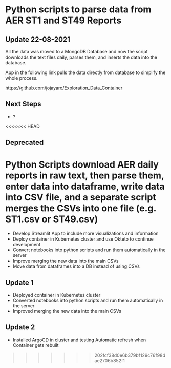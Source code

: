 # Python scripts to parse data from AER ST1 and ST49 Reports

## Update 22-08-2021
All the data was moved to a MongoDB Database and now the script downloads the text files daily, parses them, and inserts the data into the database.

App in the following link pulls the data directly from database to simplify the whole process.

https://github.com/jojayaro/Exploration_Data_Container

## Next Steps
- ?

<<<<<<< HEAD
## Deprecated
Python Scripts download AER daily reports in raw text, then parse them, enter data into dataframe, write data into CSV file, and a separate script merges the CSVs into one file (e.g. ST1.csv or ST49.csv)
=======
- Develop Streamlit App to include more visualizations and information
- Deploy container in Kubernetes cluster and use Okteto to continue development
- Convert notebooks into python scripts and run them automatically in the server
- Improve merging the new data into the main CSVs
- Move data from dataframes into a DB instead of using CSVs

## Update 1
- Deployed container in Kubernetes cluster
- Converted notebooks into python scripts and run them automatically in the server
- Improved merging the new data into the main CSVs

## Update 2
- Installed ArgoCD in cluster and testing Automatic refresh when Container gets rebuilt
>>>>>>> 202fcf38d0e6b379bf129c76f98dae2706b852f1
